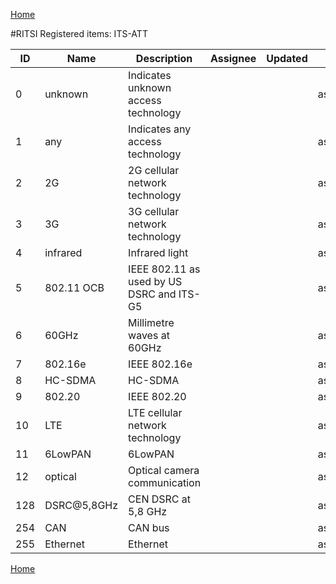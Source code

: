 [Home](readme.md)

#RITSI Registered items: ITS-ATT

|ID   |Name    |Description                         |Assignee|Updated|State   |Specification|
|-----|--------|------------------------------------|--------|-------|--------|-----------|
| 0   |unknown |Indicates unknown access technology |        |       |assigned|n.a.       |     |
| 1   |any     |Indicates any access technology     |        |       |assigned|n.a.       |     |
| 2   |2G      |2G cellular network technology      |        |       |assigned|[ISO 21212](https://www.iso.org/standard/45378.html)  |     |
| 3   |3G      |3G cellular network technology      |        |       |assigned|[ISO 21213](https://www.iso.org/standard/45377.html)  |     |
| 4   |infrared|Infrared light                      |        |       |assigned|[ISO 21214](https://www.iso.org/standard/51523.html)  |     |
| 5   |802.11 OCB|IEEE 802.11 as used by US DSRC and ITS-G5 |        |       |assigned|[ISO 21215](https://www.iso.org/standard/70074.html)  |     |
| 6   |60GHz   |Millimetre waves at 60GHz           |        |       |assigned|[ISO 21216](https://www.iso.org/standard/59703.html)  |     |
| 7   |802.16e |IEEE 802.16e                        |        |       |assigned|[ISO 25112](https://www.iso.org/standard/42752.html)  |     |
| 8   |HC-SDMA |HC-SDMA                             |        |       |assigned|[ISO 25113](https://www.iso.org/standard/42753.html)  |     |
| 9   |802.20  |IEEE 802.20                         |        |       |assigned|[ISO 29283](https://www.iso.org/standard/45381.html)  |     |
| 10  |LTE     |LTE cellular network technology     |        |       |assigned|[ISO 17515-1](https://www.iso.org/standard/59929.html)|     |
| 11  |6LowPAN |6LowPAN                             |        |       |assigned|[ISO 19079](https://www.iso.org/standard/63883.html)  |     |
| 12  |optical |Optical camera communication        |        |       |assigned|[ISO 19079](https://www.iso.org/standard/63883.html)  |     |
| 128 |DSRC@5,8GHz|CEN DSRC at 5,8 GHz              |        |       |assigned|[CEN EN 12253](https://www.en-standard.eu/csn-en-12253-road-transport-and-traffic-telematics-dedicated-short-range-communication-physical-layer-using-microwave-at-5-8-ghz/)|    |
| 254 |CAN     |CAN bus         |        |       |assigned|[ISO 11898](https://www.iso.org/standard/63648.html)  |     |
| 255 |Ethernet|Ethernet       |        |       |assigned|[IEEE 802.3](https://standards.ieee.org/standard/802_3-2018.html) |     |

[Home](readme.md)

